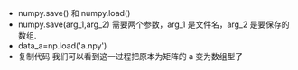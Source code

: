 - numpy.save() 和 numpy.load()
- numpy.save(arg_1,arg_2) 需要两个参数，arg_1 是文件名，arg_2 是要保存的数组.
- data_a=np.load('a.npy')
- 复制代码
  我们可以看到这一过程把原本为矩阵的 a 变为数组型了
